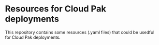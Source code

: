 # Resources for Cloud Pak deployments

This repository contains some resources (.yaml files) that could be usedful for Cloud Pak deployments. 